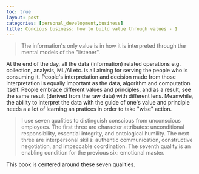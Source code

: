 ```yaml
---
toc: true
layout: post
categories: [personal_development,business]
title: Concious business: how to build value through values - 1
---
```

> The information's only value is in how it is interpreted through the mental models of the "listener".

At the end of the day, all the data (information) related operations e.g. collection, analysis, ML/AI etc. is all aiming for serving the people who is consuming it. People's interpretation and decision made from those interpretation is equally important as the data, algorithm and computation itself. People embrace different values and principles, and as a result, see the same result (derived from the raw data) with different lens. Meanwhile, the ability to interpret the data with the guide of one's value and principle needs a a lot of learning an pratices in order to take "wise" action. 

> I use seven qualities to distinguish conscious from unconscious employees. The first three are character attributes: unconditional responsibility, essential integrity, and ontological humility. The next three are interpersonal skills: authentic communication, constructive negotiation, and impeccable coordination. The seventh quality is an enabling condition for the previous six: emotional master.

This book is centered around these seven qualities.

